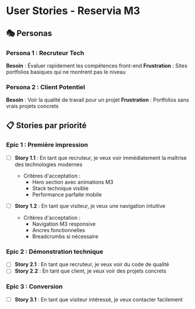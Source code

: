 # User Stories - Reservia M3

## 🎭 Personas

### Persona 1 : Recruteur Tech
**Besoin** : Évaluer rapidement les compétences front-end
**Frustration** : Sites portfolios basiques qui ne montrent pas le niveau

### Persona 2 : Client Potentiel  
**Besoin** : Voir la qualité de travail pour un projet
**Frustration** : Portfolios sans vrais projets concrets

## 📋 Stories par priorité

### Epic 1 : Première impression
- [ ] **Story 1.1** : En tant que recruteur, je veux voir immédiatement la maîtrise des technologies modernes
  - Critères d'acceptation :
    - Hero section avec animations M3
    - Stack technique visible
    - Performance parfaite mobile
  
- [ ] **Story 1.2** : En tant que visiteur, je veux une navigation intuitive
  - Critères d'acceptation :
    - Navigation M3 responsive
    - Ancres fonctionnelles
    - Breadcrumbs si nécessaire

### Epic 2 : Démonstration technique
- [ ] **Story 2.1** : En tant que recruteur, je veux voir du code de qualité
- [ ] **Story 2.2** : En tant que client, je veux voir des projets concrets

### Epic 3 : Conversion
- [ ] **Story 3.1** : En tant que visiteur intéressé, je veux contacter facilement
